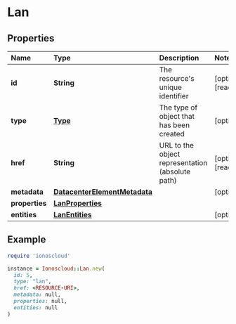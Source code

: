 # Lan

## Properties

| Name | Type | Description | Notes |
| :--- | :--- | :--- | :--- |
| **id** | **String** | The resource's unique identifier | \[optional\]\[readonly\] |
| **type** | [**Type**](type.md) | The type of object that has been created | \[optional\] |
| **href** | **String** | URL to the object representation \(absolute path\) | \[optional\]\[readonly\] |
| **metadata** | [**DatacenterElementMetadata**](datacenterelementmetadata.md) |  | \[optional\] |
| **properties** | [**LanProperties**](lanproperties.md) |  |  |
| **entities** | [**LanEntities**](lanentities.md) |  | \[optional\] |

## Example

```ruby
require 'ionoscloud'

instance = Ionoscloud::Lan.new(
  id: 5,
  type: "lan",
  href: <RESOURCE-URI>,
  metadata: null,
  properties: null,
  entities: null
)
```

